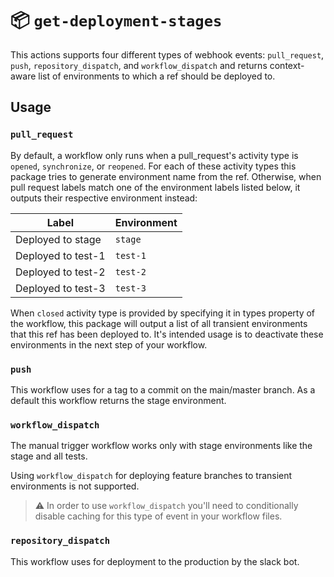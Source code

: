 # :package: `get-deployment-stages`

This actions supports four different types of webhook events: `pull_request`, `push`, `repository_dispatch`, and `workflow_dispatch` and returns context-aware list of environments to which a ref should be deployed to.

## Usage

### `pull_request`

By default, a workflow only runs when a pull_request's activity type is `opened`, `synchronize`, or `reopened`. For each of these activity types this package tries to generate environment name from the ref. Otherwise, when pull request labels match one of the environment labels listed below, it outputs their respective environment instead:

| Label              | Environment |
| ------------------ | ----------- |
| Deployed to stage  | `stage`     |
| Deployed to test-1 | `test-1`    |
| Deployed to test-2 | `test-2`    |
| Deployed to test-3 | `test-3`    |

When `closed` activity type is provided by specifying it in types property of the workflow, this package will output a list of all transient environments that this ref has been deployed to. It's intended usage is to deactivate these environments in the next step of your workflow.

### `push`

This workflow uses for a tag to a commit on the main/master branch. As a default this workflow returns the stage environment.

### `workflow_dispatch`

The manual trigger workflow works only with stage environments like the stage and all tests.

Using `workflow_dispatch` for deploying feature branches to transient environments is not supported.

> :warning: In order to use `workflow_dispatch` you'll need to conditionally disable caching for this type of event in your workflow files.

### `repository_dispatch`

This workflow uses for deployment to the production by the slack bot.
